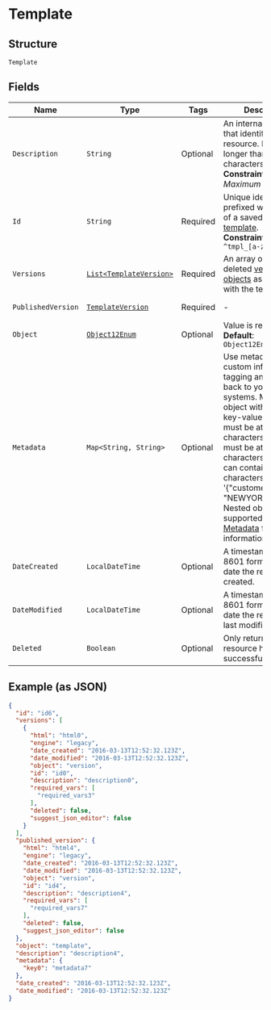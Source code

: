 
# Template

## Structure

`Template`

## Fields

| Name | Type | Tags | Description | Getter | Setter |
|  --- | --- | --- | --- | --- | --- |
| `Description` | `String` | Optional | An internal description that identifies this resource. Must be no longer than 255 characters.<br>**Constraints**: *Maximum Length*: `255` | String getDescription() | setDescription(String description) |
| `Id` | `String` | Required | Unique identifier prefixed with `tmpl_`. ID of a saved [HTML template](#section/HTML-Templates).<br>**Constraints**: *Pattern*: `^tmpl_[a-zA-Z0-9]+$` | String getId() | setId(String id) |
| `Versions` | [`List<TemplateVersion>`](../../doc/models/template-version.md) | Required | An array of all non-deleted [version objects](#tag/Template-Versions) associated with the template. | List<TemplateVersion> getVersions() | setVersions(List<TemplateVersion> versions) |
| `PublishedVersion` | [`TemplateVersion`](../../doc/models/template-version.md) | Required | - | TemplateVersion getPublishedVersion() | setPublishedVersion(TemplateVersion publishedVersion) |
| `Object` | [`Object12Enum`](../../doc/models/object-12-enum.md) | Optional | Value is resource type.<br>**Default**: `Object12Enum.TEMPLATE` | Object12Enum getObject() | setObject(Object12Enum object) |
| `Metadata` | `Map<String, String>` | Optional | Use metadata to store custom information for tagging and labeling back to your internal systems. Must be an object with up to 20 key-value pairs. Keys must be at most 40 characters and values must be at most 500 characters. Neither can contain the characters `"` and `\`. i.e. '{"customer_id" : "NEWYORK2015"}' Nested objects are not supported.  See [Metadata](#section/Metadata) for more information. | Map<String, String> getMetadata() | setMetadata(Map<String, String> metadata) |
| `DateCreated` | `LocalDateTime` | Optional | A timestamp in ISO 8601 format of the date the resource was created. | LocalDateTime getDateCreated() | setDateCreated(LocalDateTime dateCreated) |
| `DateModified` | `LocalDateTime` | Optional | A timestamp in ISO 8601 format of the date the resource was last modified. | LocalDateTime getDateModified() | setDateModified(LocalDateTime dateModified) |
| `Deleted` | `Boolean` | Optional | Only returned if the resource has been successfully deleted. | Boolean getDeleted() | setDeleted(Boolean deleted) |

## Example (as JSON)

```json
{
  "id": "id6",
  "versions": [
    {
      "html": "html0",
      "engine": "legacy",
      "date_created": "2016-03-13T12:52:32.123Z",
      "date_modified": "2016-03-13T12:52:32.123Z",
      "object": "version",
      "id": "id0",
      "description": "description0",
      "required_vars": [
        "required_vars3"
      ],
      "deleted": false,
      "suggest_json_editor": false
    }
  ],
  "published_version": {
    "html": "html4",
    "engine": "legacy",
    "date_created": "2016-03-13T12:52:32.123Z",
    "date_modified": "2016-03-13T12:52:32.123Z",
    "object": "version",
    "id": "id4",
    "description": "description4",
    "required_vars": [
      "required_vars7"
    ],
    "deleted": false,
    "suggest_json_editor": false
  },
  "object": "template",
  "description": "description4",
  "metadata": {
    "key0": "metadata7"
  },
  "date_created": "2016-03-13T12:52:32.123Z",
  "date_modified": "2016-03-13T12:52:32.123Z"
}
```

